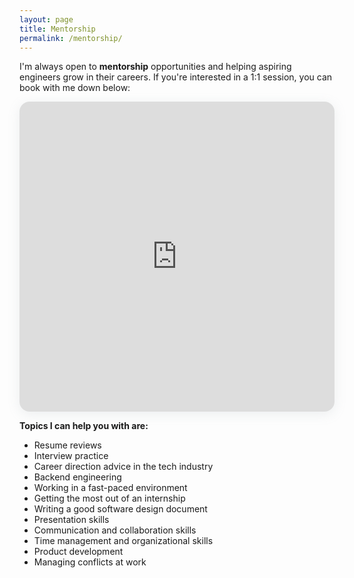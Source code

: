 ```yaml
---
layout: page
title: Mentorship
permalink: /mentorship/
---
```


I'm always open to **mentorship** opportunities and helping aspiring engineers grow in their careers. If you're interested in a 1:1 session, you can book with me down below:
<section style="height: 496px; box-shadow: rgba(142, 151, 158, 0.15) 0px 4px 19px 0px; border-radius: 16px; overflow: hidden; width: 100%; max-width: 650px;"><iframe src="https://adplist.org/widgets/single-session?src=shehab-abdel-salam&amp;session=38654-mentorship-session" title="Mentorship Session" width="100%" height="100%" loading="lazy" style="border: 0px;"></iframe></section>
<p></p>

**Topics I can help you with are:**
- Resume reviews
- Interview practice
- Career direction advice in the tech industry
- Backend engineering
- Working in a fast-paced environment
- Getting the most out of an internship
- Writing a good software design document
- Presentation skills
- Communication and collaboration skills
- Time management and organizational skills
- Product development
- Managing conflicts at work



